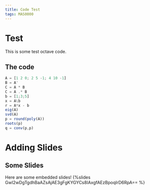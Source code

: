 ```yaml
---
title: Code Test
tags: MAS0000
---
```


# Test
This is some test octave code.

## The code

```{.octave .runnable}
A = [1 2 0; 2 5 -1; 4 10 -1]
B = A'
C = A * B
C = A .* B
b = [1;3;5]
x = A\b
r = A*x - b
eig(A)
svd(A)
p = round(poly(A))
roots(p)
q = conv(p,p)
```


# Adding Slides
## Some Slides
Here are some embedded slides!
{%slides
GwI2wDgTgdhBaAZsAjAE3gFgKYGYCs8IAxgfAEzBpoqIrD6RpA==
%}